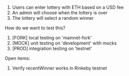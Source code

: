 1. Users can enter lottery with ETH based on a USD fee
2. An admin will choose when the lottery is over
3. The lottery will select a random winner

How do we want to test this?

1. [FORK] local testing on 'mainnet-fork'
2. [MOCK] unit testing on 'development' with mocks
3. [PROD] integration testing on 'testnet'

Open items:
1. Verify recentWinner works in Rinkeby testnet